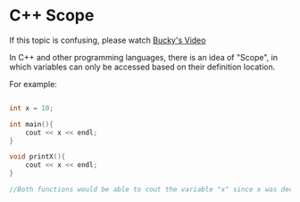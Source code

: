  # C++ Scope

If this topic is confusing, please watch [Bucky's Video](https://www.youtube.com/watch?v=ZwxMlIS6TLM&list=PLAE85DE8440AA6B83&index=29)

In C++ and other programming languages, there is an idea of "Scope", in which variables can only be accessed based on their definition location.

For example:
```cpp

int x = 10;

int main(){
    cout << x << endl;
}

void printX(){
    cout << x << endl;
}

//Both functions would be able to cout the variable "x" since x was declared globally

```